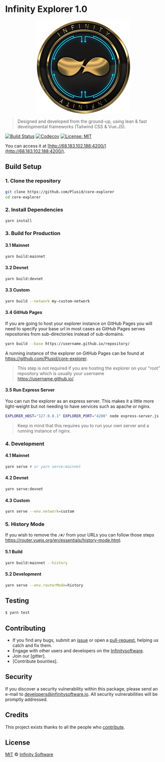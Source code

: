 # Infinity Explorer 1.0

<p align="center">
    <img src="/InfinityExplorer.png" />
</p>

> Designed and developed from the ground-up, using lean & fast developmental frameworks (Tailwind CSS & Vue.JS).

[![Build Status](https://badgen.now.sh/github/status/ArkEcosystem/Explorer/develop)](https://github.com/ArkEcosystem/explorer/actions?query=branch%3Adevelop)
[![Codecov](https://badgen.now.sh/codecov/c/github/arkecosystem/explorer)](https://codecov.io/gh/arkecosystem/explorer)
[![License: MIT](https://badgen.now.sh/badge/license/MIT/green)](https://opensource.org/licenses/MIT)


You can access it at [http://68.183.102.188:4200/](http://68.183.102.188:4200/).

## Build Setup

### 1. Clone the repository

```bash
git clone https://github.com/Plusid/core-explorer
cd core-explorer
```

### 2. Install Dependencies

```bash
yarn install
```

### 3. Build for Production

#### 3.1 Mainnet

```bash
yarn build:mainnet
```

#### 3.2 Devnet

```bash
yarn build:devnet
```

#### 3.3 Custom

```bash
yarn build --network my-custom-network
```

#### 3.4 GitHub Pages

If you are going to host your explorer instance on GitHub Pages you will need to specify your base url in most cases as GitHub Pages serves repositories from sub-directories instead of sub-domains.

```bash
yarn build --base https://username.github.io/repository/
```

A running instance of the explorer on GitHub Pages can be found at https://github.com/Plusid/core-explorer.

> This step is not required if you are hosting the explorer on your "root" repository which is usually your username https://username.github.io/.

#### 3.5 Run Express Server

You can run the explorer as an express server. This makes it a little more light-weight but not needing to have services such as apache or nginx.

```bash
EXPLORER_HOST="127.0.0.1" EXPLORER_PORT="4200" node express-server.js
```

> Keep in mind that this requires you to run your own server and a running instance of nginx.

### 4. Development

#### 4.1 Mainnet

```bash
yarn serve # or yarn serve:mainnet
```

#### 4.2 Devnet

```bash
yarn serve:devnet
```

#### 4.3 Custom

```bash
yarn serve --env.network=custom
```

### 5. History Mode

If you wish to remove the `/#/` from your URLs you can follow those steps https://router.vuejs.org/en/essentials/history-mode.html.

#### 5.1 Build

```bash
yarn build:mainnet --history
```

#### 5.2 Development

```bash
yarn serve --env.routerMode=history
```

## Testing

```bash
$ yarn test
```

## Contributing

- If you find any bugs, submit an [issue](../../issues) or open a [pull-request](../../pulls), helping us catch and fix them.
- Engage with other users and developers on the [Infinitysoftware](https:).
- Join our [gitter].
- [Contribute bounties].

## Security

If you discover a security vulnerability within this package, please send an e-mail to developers@infinitysoftware.io. All security vulnerabilities will be promptly addressed.

## Credits

This project exists thanks to all the people who [contribute](../../contributors).

## License

[MIT](LICENSE) © [Infinity Software](https://infinitysoftware.io)

